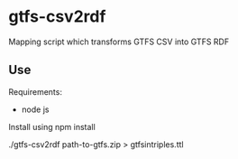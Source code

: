 gtfs-csv2rdf
============

Mapping script which transforms GTFS CSV into GTFS RDF

Use
---

Requirements:
 * node js

Install using npm install

./gtfs-csv2rdf path-to-gtfs.zip > gtfsintriples.ttl
